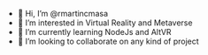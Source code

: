 - 👋 Hi, I’m @rmartincmasa
- 👀 I’m interested in Virtual Reality and Metaverse
- 🌱 I’m currently learning NodeJs and AltVR
- 💞️ I’m looking to collaborate on any kind of project

<!---
rmartincmasa/rmartincmasa is a ✨ special ✨ repository because its `README.md` (this file) appears on your GitHub profile.
You can click the Preview link to take a look at your changes.
--->

